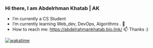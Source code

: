 ### Hi there, I am Abdelrhman Khatab | AK 
- I’m currently a CS Student 
- I’m currently learning Web_dev, DevOps, Algorithms . 🌱
- How to reach me: https://abdelrahmankhatab.bio.link/ 📫 Thanks :) 
  
  
[![wakatime](https://wakatime.com/badge/user/120279a8-701b-49cf-bef7-fa8dfa608111.svg)](https://wakatime.com/@120279a8-701b-49cf-bef7-fa8dfa608111)

<!--
**AbdelrahmanKhatab9/AbdelrahmanKhatab9** is a ✨ _special_ ✨ repository because its `README.md` (this file) appears on your GitHub profile.

Here are some ideas to get you started:

- 🔭 I’m currently working on ...
- 🌱 I’m currently learning ...
- 👯 I’m looking to collaborate on ...
- 🤔 I’m looking for help with ...
- 💬 Ask me about ...
- 📫 How to reach me: ...
- 😄 Pronouns: ...
- ⚡ Fun fact: ...
-->

